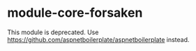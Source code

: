 module-core-forsaken
====================

This module is deprecated. Use https://github.com/aspnetboilerplate/aspnetboilerplate instead.
